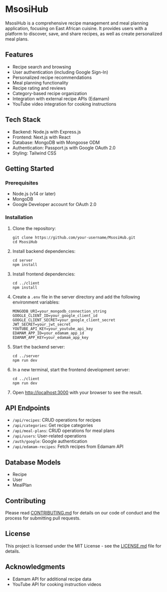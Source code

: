 # MsosiHub

MsosiHub is a comprehensive recipe management and meal planning application, focusing on East African cuisine. It provides users with a platform to discover, save, and share recipes, as well as create personalized meal plans.

## Features

- Recipe search and browsing
- User authentication (including Google Sign-In)
- Personalized recipe recommendations
- Meal planning functionality
- Recipe rating and reviews
- Category-based recipe organization
- Integration with external recipe APIs (Edamam)
- YouTube video integration for cooking instructions

## Tech Stack

- Backend: Node.js with Express.js
- Frontend: Next.js with React
- Database: MongoDB with Mongoose ODM
- Authentication: Passport.js with Google OAuth 2.0
- Styling: Tailwind CSS



## Getting Started

### Prerequisites

- Node.js (v14 or later)
- MongoDB
- Google Developer account for OAuth 2.0

### Installation

1. Clone the repository:
   ```
   git clone https://github.com/your-username/MsosiHub.git
   cd MsosiHub
   ```

2. Install backend dependencies:
   ```
   cd server
   npm install
   ```

3. Install frontend dependencies:
   ```
   cd ../client
   npm install
   ```

4. Create a `.env` file in the server directory and add the following environment variables:
   ```
   MONGODB_URI=your_mongodb_connection_string
   GOOGLE_CLIENT_ID=your_google_client_id
   GOOGLE_CLIENT_SECRET=your_google_client_secret
   JWT_SECRET=your_jwt_secret
   YOUTUBE_API_KEY=your_youtube_api_key
   EDAMAM_APP_ID=your_edamam_app_id
   EDAMAM_APP_KEY=your_edamam_app_key
   ```

5. Start the backend server:
   ```
   cd ../server
   npm run dev
   ```

6. In a new terminal, start the frontend development server:
   ```
   cd ../client
   npm run dev
   ```

7. Open [http://localhost:3000](http://localhost:3000) with your browser to see the result.

## API Endpoints

- `/api/recipes`: CRUD operations for recipes
- `/api/categories`: Get recipe categories
- `/api/meal-plans`: CRUD operations for meal plans
- `/api/users`: User-related operations
- `/auth/google`: Google authentication
- `/api/edamam-recipes`: Fetch recipes from Edamam API

## Database Models

- Recipe
- User
- MealPlan

## Contributing

Please read [CONTRIBUTING.md](CONTRIBUTING.md) for details on our code of conduct and the process for submitting pull requests.

## License

This project is licensed under the MIT License - see the [LICENSE.md](LICENSE.md) file for details.

## Acknowledgments

- Edamam API for additional recipe data
- YouTube API for cooking instruction videos
